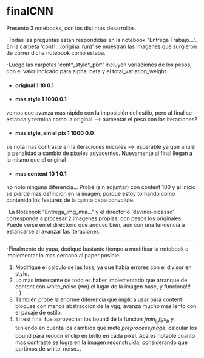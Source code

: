 # finalCNN

Presento 3 notebooks, con los distintos desarrollos.

-Todas las preguntas estan respondidas en la notebook "Entrega Trabajo...". En la carpeta 'cont1...(original run)' se muestran las imagenes que surgieron de correr dicha notebook como estaba.

-Luego las carpetas 'cont*_style*_pix*' incluyen variaciones de los pesos, con el valor indicado para alpha, beta y el total_variation_weight.
* #### original 1 10 0.1
* #### mas style 1 1000 0.1
vemos que avanza mas rápido con la imposición del estilo, pero al final se estanca y termina como la original --> aumentar el peso con las iteraciones?
* #### mas style, sin el pix 1 1000 0.0
se nota mas contraste en la iteraciones iniciales --> esperable ya que anulé la penalidad a cambio de pixeles adyacentes. Nuevamente al final llegan a lo mismo que el original
* #### mas content 10 1 0.1
no noto ninguna diferencia... Probé (sin adjuntar) con content 100 y al inicio se pierde mas defincion en la imagen, porque estoy tomando como contenido los features de la quinta capa convolute.

-La Notebook "Entrega_img_mia..." y el directorio 'davinci-picasso' corresponde a procesar 2 imagenes propias, con pesos los originales. 
Puede verse en el directorio que anduvo bien, aún con una tendencia a estancarse al avanzar las iteraciones.

***

-Finalmente de yapa, dediqué bastante tiempo a modificar la notebook e implementar lo mas cercano al paper posible. 

1. Modifiqué el calculo de las loss, ya que habia errores con el divisor en style.
2. Lo mas interesante de todo es haber implementado que arranque de content con white_noise (wn) el lugar de la imagen base, y funciona!!! :-)
3. También probé la enorme diferencia que implica usar para content bloques con menos abstraccion de la vgg, avanza mucho mas lento con el pasaje de estilo.
4. El test final fue aprovechar los bound de la funcion $fmin_l_bfgs_b$ y, teniendo en cuenta los cambios que mete $preprocess_image$, calcular los bound para reducir el clip en brillo en cada pixel. Acá es notable cuanto mas contraste se logra en la imagen reconstruida, considerando que partimos de white_noise... 
